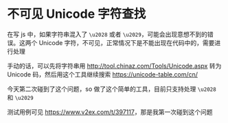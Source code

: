 # 不可见 Unicode 字符查找

在写 js 中，如果字符串混入了 `\u2028` 或者 `\u2029`，可能会出现意想不到的错误。这两个 Unicode 字符，不可见，正常情况下是不能出现在代码中的，需要进行处理

手动的话，可以先将字符串用 <http://tool.chinaz.com/Tools/Unicode.aspx> 转为 Unicode 码，然后用这个工具继续搜索 <https://unicode-table.com/cn/>

今天第二次碰到了这个问题，so 做了这个简单的工具，目前只支持处理 `\u2028` 和 `\u2029`

测试用例可见 <https://www.v2ex.com/t/397117>，那是我第一次碰到这个问题